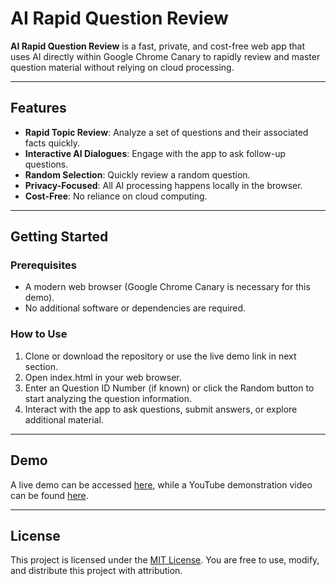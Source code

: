# AI Rapid Question Review

**AI Rapid Question Review** is a fast, private, and cost-free web app that uses AI directly within Google Chrome Canary to rapidly review and master question material without relying on cloud processing.

---

## Features

- **Rapid Topic Review**: Analyze a set of questions and their associated facts quickly.
- **Interactive AI Dialogues**: Engage with the app to ask follow-up questions.
- **Random Selection**: Quickly review a random question.
- **Privacy-Focused**: All AI processing happens locally in the browser.
- **Cost-Free**: No reliance on cloud computing.

---

## Getting Started

### Prerequisites
- A modern web browser (Google Chrome Canary is necessary for this demo).
- No additional software or dependencies are required.

### How to Use
1. Clone or download the repository or use the live demo link in next section. 
2. Open index.html in your web browser.
3. Enter an Question ID Number (if known) or click the Random button to start analyzing the question information.
4. Interact with the app to ask questions, submit answers, or explore additional material.

---

## Demo

A live demo can be accessed [here](https://ejbgithub.github.io/AI-Rapid-Review/), while a YouTube demonstration video can be found [here](https://www.youtube.com/watch?v=edeM2hnZNvA).

---

## License

This project is licensed under the [MIT License](LICENSE). You are free to use, modify, and distribute this project with attribution.
